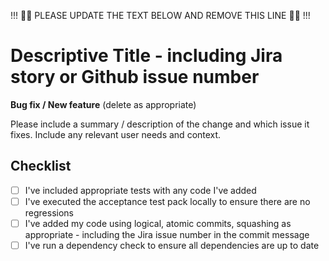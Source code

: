 !!! :guardsman: PLEASE UPDATE THE TEXT BELOW AND REMOVE THIS LINE :guardsman: !!!

# Descriptive Title - including Jira story or Github issue number

**Bug fix / New feature** (delete as appropriate)

Please include a summary / description of the change and which issue it fixes.  Include any relevant user needs and context.

## Checklist

* [ ] I've included appropriate tests with any code I've added
* [ ] I've executed the acceptance test pack locally to ensure there are no regressions
* [ ] I've added my code using logical, atomic commits, squashing as appropriate - including the Jira issue number in the commit message
* [ ] I've run a dependency check to ensure all dependencies are up to date 
